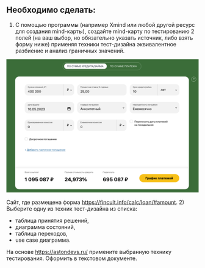 ## Необходимо сделать:

1) С помощью программы (например Xmind или любой другой ресурс для создания mind-карты), создайте mind-карту по тестированию 2 полей (на ваш выбор, но обязательно указать источник, либо взять форму ниже) применяя техники тест-дизайна эквивалентное разбиение и анализ граничных значений.

![Header](https://github.com/OlyaChistikova/OlyaChistikova/blob/main/OlyaChistikova/asserts/unnamed.png)

Сайт, где размещена форма https://fincult.info/calc/loan/#amount. 
2) Выберите одну из техник тест-дизайна из списка:
- таблица принятия решений,
- диаграмма состояний,
- таблица переходов,
- use case диаграмма.

На основе https://astondevs.ru/ примените выбранную технику тестирования. 
Оформить в текстовом документе.